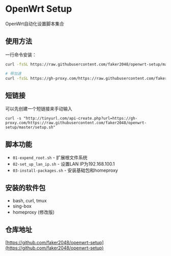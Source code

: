 # OpenWrt Setup

OpenWrt自动化设置脚本集合

## 使用方法

一行命令安装：
```bash
curl -fsSL https://raw.githubusercontent.com/faker2048/openwrt-setup/master/setup.sh | sh

# 带加速
curl -fsSL https://gh-proxy.com/https://raw.githubusercontent.com/faker2048/openwrt-setup/master/setup.sh | sh
```

## 短链接
可以先创建一个短链接来手动输入
```
curl -s "http://tinyurl.com/api-create.php?url=https://gh-proxy.com/https://raw.githubusercontent.com/faker2048/openwrt-setup/master/setup.sh"
```

## 脚本功能

- `01-expend_root.sh` - 扩展根文件系统
- `02-set_up_lan_ip.sh` - 设置LAN IP为192.168.100.1
- `03-install-packages.sh` - 安装基础包和homeproxy

## 安装的软件包

- bash, curl, tmux
- sing-box
- homeproxy (修改版)

## 仓库地址

[https://github.com/faker2048/openwrt-setup](https://github.com/faker2048/openwrt-setup)

